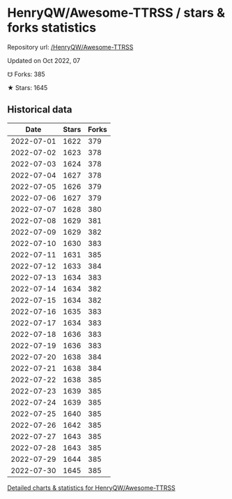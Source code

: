 # HenryQW/Awesome-TTRSS / stars & forks statistics

Repository url: [/HenryQW/Awesome-TTRSS](https://github.com/HenryQW/Awesome-TTRSS)

Updated on Oct 2022, 07

☋ Forks: 385

★ Stars: 1645

## Historical data
| Date | Stars | Forks |
|------|-------|-------|
| 2022-07-01 | 1622 | 379 | 
| 2022-07-02 | 1623 | 378 | 
| 2022-07-03 | 1624 | 378 | 
| 2022-07-04 | 1627 | 378 | 
| 2022-07-05 | 1626 | 379 | 
| 2022-07-06 | 1627 | 379 | 
| 2022-07-07 | 1628 | 380 | 
| 2022-07-08 | 1629 | 381 | 
| 2022-07-09 | 1629 | 382 | 
| 2022-07-10 | 1630 | 383 | 
| 2022-07-11 | 1631 | 385 | 
| 2022-07-12 | 1633 | 384 | 
| 2022-07-13 | 1634 | 383 | 
| 2022-07-14 | 1634 | 382 | 
| 2022-07-15 | 1634 | 382 | 
| 2022-07-16 | 1635 | 383 | 
| 2022-07-17 | 1634 | 383 | 
| 2022-07-18 | 1636 | 383 | 
| 2022-07-19 | 1636 | 383 | 
| 2022-07-20 | 1638 | 384 | 
| 2022-07-21 | 1638 | 384 | 
| 2022-07-22 | 1638 | 385 | 
| 2022-07-23 | 1639 | 385 | 
| 2022-07-24 | 1639 | 385 | 
| 2022-07-25 | 1640 | 385 | 
| 2022-07-26 | 1642 | 385 | 
| 2022-07-27 | 1643 | 385 | 
| 2022-07-28 | 1643 | 385 | 
| 2022-07-29 | 1644 | 385 | 
| 2022-07-30 | 1645 | 385 | 


[Detailed charts & statistics for HenryQW/Awesome-TTRSS](https://reviewgithub.com/rep/HenryQW/Awesome-TTRSS)
